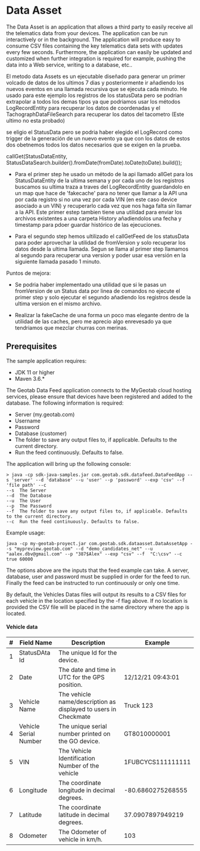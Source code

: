 # Data Asset

The Data Asset is an application that allows a third party to easily receive all the telematics data from your
devices. The application can be run interactively or in the background. The application will produce easy to consume CSV
files containing the key telematics data sets with updates every few seconds. Furthermore, the application can easily be
updated and customized when further integration is required for example, pushing the data into a Web service, writing to
a database, etc..

El metodo data Assets es un ejecutable diseñado para generar un primer volcado de datos de los ultimos 7 dias y 
posteriormente ir añadiendo los nuevos eventos en una llamada recursiva que se ejecuta cada minuto. He usado para este 
ejemplo los registros de los statusData pero se podrian extrapolar a todos los demas tipos ya que podriamos usar los métodos 
LogRecordEntity para recuperar los  datos de coordenadas y el TachographDataFileSearch para recuperar los datos del 
tacometro (Este ultimo no esta probado)

se eligio el StatusData pero se podria haber elegido el LogRecord como trigger de la generación de un nuevo evento ya 
que con los datos de estos dos obetnemos todos los datos necesarios que se exigen en la prueba.

callGet(StatusDataEntity, StatusDataSearch.builder().fromDate(fromDate).toDate(toDate).build());

- Para el primer step he usado un método de la api llamado allGet para los StatusDataEntity de la ultima semana y por 
cada uno de los registros buscamos su ultima traza a traves del LogRecordEntity guardandolo en un map que hace de 'fakecache' 
para no tener que llamar a la API una por cada registro si no una vez por cada VIN (en este caso device asociado a un VIN) y 
recuperarlo cada vez que nos haga falta sin llamar a la API. Este primer estep tambien tiene una utilidad para enviar los 
archivos existentes a una carpeta History añadiendolos una fecha y timestamp para pdoer guardar histórico de las ejecuciones.

- Para el segundo step hemos ultilizado el callGetFeed de los statusData para poder aprovechar la utilidad de fromVersion y solo 
recuperar los datos desde la ultima llamada. Segun se llama al primer step llamamos al segundo para recuperar una version y poder 
usar esa versión en la siguiente llamada pasado 1 minuto.

Puntos de mejora:

- Se podria haber implementado una utilidad que si le pasas un fromVersion de un Status data por linea de comandos  no ejecute el primer step y solo 
ejecutar el segundo añadiendo los registros desde la ultima version en el mismo archivo.

- Realizar la fakeCache de una forma un poco mas elegante dentro de la utilidad de las caches, pero me aprecio algo enrevesado ya que tendriamos que mezclar
 churras con merinas.



## Prerequisites

The sample application requires:

- JDK 11 or higher
- Maven 3.6.*

The Geotab Data Feed application connects to the MyGeotab cloud hosting services, please ensure that devices have been
registered and added to the database. The following information is required:

- Server (my.geotab.com)
- Username
- Password
- Database (customer)
- The folder to save any output files to, if applicable. Defaults to the current directory.
- Run the feed continuously. Defaults to false.

The application will bring up the following console:

```shell
> java -cp sdk-java-samples.jar com.geotab.sdk.datafeed.DataFeedApp --s 'server' --d 'database' --u 'user' --p 'password' --exp 'csv' --f 'file path' --c
--s  The Server
--d  The Database
--u  The User
--p  The Password
--f  The folder to save any output files to, if applicable. Defaults to the current directory.
--c  Run the feed continuously. Defaults to false.
```

Example usage:

```shell
java -cp my-geotab-proyect.jar com.geotab.sdk.dataasset.DataAssetApp --s "mypreview.geotab.com" --d "demo_candidates_net" --u "aalex.dbv@gmail.com" --p "387$Alex" --exp "csv" --f  "C:\csv" --c true 60000
```

The options above are the inputs that the feed example can take. A server, database, user and password must be supplied
in order for the feed to run. Finally the feed can be instructed to run continuously or only one time.

By default, the Vehicles Datas files will output its results to a CSV files for each vehicle in the location specified by the -f flag above. If no
location is provided the CSV file will be placed in the same directory where the app is located.

#### Vehicle data

| **#** | **Field Name** | **Description** | **Example** |
| --- | --- | --- | --- |
| 1 | StatusDAta Id | The unique Id for the device. |  |
| 2 | Date | The date and time in UTC for the GPS position. | 12/12/21 09:43:01 |
| 3 | Vehicle Name | The vehicle name/description as displayed to users in Checkmate | Truck 123 |
| 4 | Vehicle Serial Number | The unique serial number printed on the GO device. | GT8010000001 |
| 5 | VIN | The Vehicle Identification Number of the vehicle | 1FUBCYCS111111111 |
| 6 | Longitude | The coordinate longitude in decimal degrees. | -80.6860275268555 |
| 7 | Latitude | The coordinate latitude in decimal degrees. | 37.0907897949219 |
| 8 | Odometer | The Odometer of vehicle in km/h. | 103 |